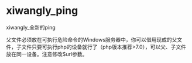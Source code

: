 # xiwangly_ping
xiwangly_全新的ping

父文件必须放在可执行危险命令的Windows服务器中，你可以借用现成的父文件，子文件只要可执行php的设备就行了（php版本推荐>7.0），可以父、子文件放在同一设备。注意修改$url参数。

